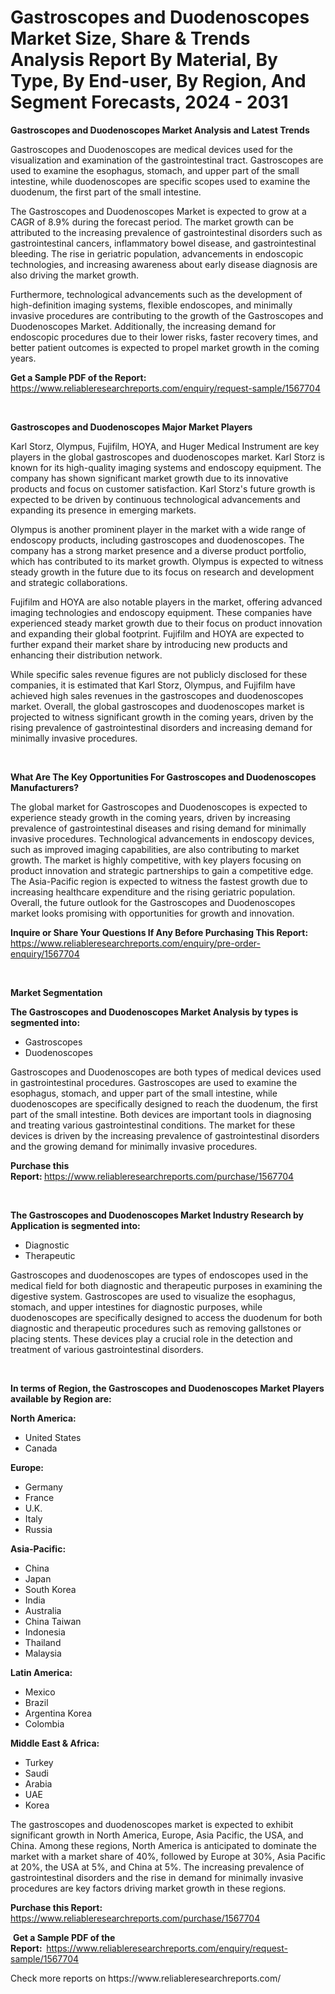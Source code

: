 <p><h1>Gastroscopes and Duodenoscopes Market Size, Share & Trends Analysis Report By Material, By Type, By End-user, By Region, And Segment Forecasts, 2024 - 2031</h1></p><p><strong>Gastroscopes and Duodenoscopes Market Analysis and Latest Trends</strong></p>
<p><p>Gastroscopes and Duodenoscopes are medical devices used for the visualization and examination of the gastrointestinal tract. Gastroscopes are used to examine the esophagus, stomach, and upper part of the small intestine, while duodenoscopes are specific scopes used to examine the duodenum, the first part of the small intestine.</p><p>The Gastroscopes and Duodenoscopes Market is expected to grow at a CAGR of 8.9% during the forecast period. The market growth can be attributed to the increasing prevalence of gastrointestinal disorders such as gastrointestinal cancers, inflammatory bowel disease, and gastrointestinal bleeding. The rise in geriatric population, advancements in endoscopic technologies, and increasing awareness about early disease diagnosis are also driving the market growth.</p><p>Furthermore, technological advancements such as the development of high-definition imaging systems, flexible endoscopes, and minimally invasive procedures are contributing to the growth of the Gastroscopes and Duodenoscopes Market. Additionally, the increasing demand for endoscopic procedures due to their lower risks, faster recovery times, and better patient outcomes is expected to propel market growth in the coming years.</p></p>
<p><strong>Get a Sample PDF of the Report:&nbsp;</strong> <a href="https://www.reliableresearchreports.com/enquiry/request-sample/1567704">https://www.reliableresearchreports.com/enquiry/request-sample/1567704</a></p>
<p>&nbsp;</p>
<p><strong>Gastroscopes and Duodenoscopes Major Market Players</strong></p>
<p><p>Karl Storz, Olympus, Fujifilm, HOYA, and Huger Medical Instrument are key players in the global gastroscopes and duodenoscopes market. Karl Storz is known for its high-quality imaging systems and endoscopy equipment. The company has shown significant market growth due to its innovative products and focus on customer satisfaction. Karl Storz's future growth is expected to be driven by continuous technological advancements and expanding its presence in emerging markets.</p><p>Olympus is another prominent player in the market with a wide range of endoscopy products, including gastroscopes and duodenoscopes. The company has a strong market presence and a diverse product portfolio, which has contributed to its market growth. Olympus is expected to witness steady growth in the future due to its focus on research and development and strategic collaborations.</p><p>Fujifilm and HOYA are also notable players in the market, offering advanced imaging technologies and endoscopy equipment. These companies have experienced steady market growth due to their focus on product innovation and expanding their global footprint. Fujifilm and HOYA are expected to further expand their market share by introducing new products and enhancing their distribution network.</p><p>While specific sales revenue figures are not publicly disclosed for these companies, it is estimated that Karl Storz, Olympus, and Fujifilm have achieved high sales revenues in the gastroscopes and duodenoscopes market. Overall, the global gastroscopes and duodenoscopes market is projected to witness significant growth in the coming years, driven by the rising prevalence of gastrointestinal disorders and increasing demand for minimally invasive procedures.</p></p>
<p>&nbsp;</p>
<p><strong>What Are The Key Opportunities For Gastroscopes and Duodenoscopes Manufacturers?</strong></p>
<p><p>The global market for Gastroscopes and Duodenoscopes is expected to experience steady growth in the coming years, driven by increasing prevalence of gastrointestinal diseases and rising demand for minimally invasive procedures. Technological advancements in endoscopy devices, such as improved imaging capabilities, are also contributing to market growth. The market is highly competitive, with key players focusing on product innovation and strategic partnerships to gain a competitive edge. The Asia-Pacific region is expected to witness the fastest growth due to increasing healthcare expenditure and the rising geriatric population. Overall, the future outlook for the Gastroscopes and Duodenoscopes market looks promising with opportunities for growth and innovation.</p></p>
<p><strong>Inquire or Share Your Questions If Any Before Purchasing This Report:</strong> <a href="https://www.reliableresearchreports.com/enquiry/pre-order-enquiry/1567704">https://www.reliableresearchreports.com/enquiry/pre-order-enquiry/1567704</a></p>
<p>&nbsp;</p>
<p><strong>Market Segmentation</strong></p>
<p><strong>The Gastroscopes and Duodenoscopes Market Analysis by types is segmented into:</strong></p>
<p><ul><li>Gastroscopes</li><li>Duodenoscopes</li></ul></p>
<p><p>Gastroscopes and Duodenoscopes are both types of medical devices used in gastrointestinal procedures. Gastroscopes are used to examine the esophagus, stomach, and upper part of the small intestine, while duodenoscopes are specifically designed to reach the duodenum, the first part of the small intestine. Both devices are important tools in diagnosing and treating various gastrointestinal conditions. The market for these devices is driven by the increasing prevalence of gastrointestinal disorders and the growing demand for minimally invasive procedures.</p></p>
<p><strong>Purchase this Report:&nbsp;</strong><a href="https://www.reliableresearchreports.com/purchase/1567704">https://www.reliableresearchreports.com/purchase/1567704</a></p>
<p>&nbsp;</p>
<p><strong>The Gastroscopes and Duodenoscopes Market Industry Research by Application is segmented into:</strong></p>
<p><ul><li>Diagnostic</li><li>Therapeutic</li></ul></p>
<p><p>Gastroscopes and duodenoscopes are types of endoscopes used in the medical field for both diagnostic and therapeutic purposes in examining the digestive system. Gastroscopes are used to visualize the esophagus, stomach, and upper intestines for diagnostic purposes, while duodenoscopes are specifically designed to access the duodenum for both diagnostic and therapeutic procedures such as removing gallstones or placing stents. These devices play a crucial role in the detection and treatment of various gastrointestinal disorders.</p></p>
<p>&nbsp;</p>
<p><strong>In terms of Region, the Gastroscopes and Duodenoscopes Market Players available by Region are:</strong></p>
<p>
    <p> <strong> North America: </strong>
        <ul>
            <li>United States</li>
            <li>Canada</li>
        </ul>
        </p> 
    <p> <strong> Europe: </strong>
        <ul>
            <li>Germany</li>
            <li>France</li>
            <li>U.K.</li>
            <li>Italy</li>
            <li>Russia</li>
        </ul>
        </p> 
    <p> <strong> Asia-Pacific: </strong>
        <ul>
            <li>China</li>
            <li>Japan</li>
            <li>South Korea</li>
            <li>India</li>
            <li>Australia</li>
            <li>China Taiwan</li>
            <li>Indonesia</li>
            <li>Thailand</li>
            <li>Malaysia</li>
        </ul>
        </p> 
    <p> <strong> Latin America: </strong>
        <ul>
            <li>Mexico</li>
            <li>Brazil</li>
            <li>Argentina Korea</li>
            <li>Colombia</li>
        </ul>
        </p> 
    <p> <strong> Middle East & Africa: </strong>
        <ul>
            <li>Turkey</li>
            <li>Saudi</li>
            <li>Arabia</li>
            <li>UAE</li>
            <li>Korea</li>
        </ul>
    </p>
    </p>
<p><p>The gastroscopes and duodenoscopes market is expected to exhibit significant growth in North America, Europe, Asia Pacific, the USA, and China. Among these regions, North America is anticipated to dominate the market with a market share of 40%, followed by Europe at 30%, Asia Pacific at 20%, the USA at 5%, and China at 5%. The increasing prevalence of gastrointestinal disorders and the rise in demand for minimally invasive procedures are key factors driving market growth in these regions.</p></p>
<p><strong>Purchase this Report: </strong><a href="https://www.reliableresearchreports.com/purchase/1567704">https://www.reliableresearchreports.com/purchase/1567704</a></p>
<p>&nbsp;<strong>Get a Sample PDF of the Report:&nbsp;&nbsp;</strong><a href="https://www.reliableresearchreports.com/enquiry/request-sample/1567704">https://www.reliableresearchreports.com/enquiry/request-sample/1567704</a></p>
<p><strong></strong></p>
<p>Check more reports on https://www.reliableresearchreports.com/</p>